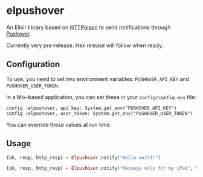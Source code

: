 # elpushover

An Elixir library based on [HTTPoison](https://github.com/edgurgel/httpoison)
to send notifications through [Pushover](https://pushover.net/).

Currently very pre-release. Hex release will follow when ready.

<!--
## Installation

If [available in Hex](https://hex.pm/docs/publish), the package can be installed
by adding `elpushover` to your list of dependencies in `mix.exs`:

```elixir
def deps do
  [
    {:elpushover, "~> 0.1.0"}
  ]
end
```
-->

## Configuration

To use, you need to set two environment variables: `PUSHOVER_API_KEY` and `PUSHOVER_USER_TOKEN`.

In a Mix-based application, you can set these in your `config/config.exs` file:

```
config :elpushover, api_key: System.get_env("PUSHOVER_API_KEY")
config :elpushover, user_token: System.get_env("PUSHOVER_USER_TOKEN")
```

You can override these values at run time.

## Usage

```elixir
{ok, resp, http_resp} = Elpushover.notify("Hello world!")

{ok, resp, http_resp} = Elpushover.notify("Message only for my iPad", %{device: "iPad"})
```

<!--
Documentation can be generated with [ExDoc](https://github.com/elixir-lang/ex_doc)
and published on [HexDocs](https://hexdocs.pm). Once published, the docs can
be found at [https://hexdocs.pm/elpushover](https://hexdocs.pm/elpushover).
-->
